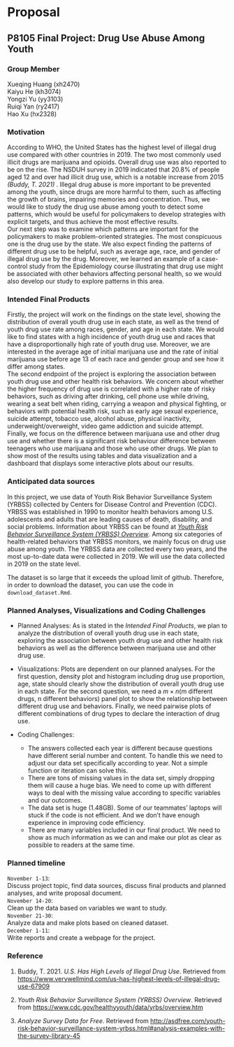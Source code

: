 Proposal
================

## P8105 Final Project: Drug Use Abuse Among Youth

### Group Member

Xueqing Huang (xh2470)  
Kaiyu He (kh3074)  
Yongzi Yu (yy3103)  
Ruiqi Yan (ry2417)  
Hao Xu (hx2328)  

### Motivation

According to WHO, the United States has the highest level of illegal
drug use compared with other countries in 2019. The two most commonly
used illicit drugs are marijuana and opioids. Overall drug use was also
reported to be on the rise. The NSDUH survey in 2019 indicated that
20.8% of people aged 12 and over had illicit drug use, which is a
notable increase from 2015 *(Buddy, T. 2021)* . Illegal drug abuse is
more important to be prevented among the youth, since drugs are more
harmful to them, such as affecting the growth of brains, impairing
memories and concentration. Thus, we would like to study the drug use
abuse among youth to detect some patterns, which would be useful for
policymakers to develop strategies with explicit targets, and thus
achieve the most effective results.  
Our next step was to examine which patterns are important for the
policymakers to make problem-oriented strategies. The most conspicuous
one is the drug use by the state. We also expect finding the patterns of
different drug use to be helpful, such as average age, race, and gender
of illegal drug use by the drug. Moreover, we learned an example of a
case-control study from the Epidemiology course illustrating that drug
use might be associated with other behaviors affecting personal health,
so we would also develop our study to explore patterns in this area.  

### Intended Final Products

Firstly, the project will work on the findings on the state level,
showing the distribution of overall youth drug use in each state, as
well as the trend of youth drug use rate among races, gender, and age in
each state. We would like to find states with a high incidence of youth
drug use and races that have a disproportionally high rate of youth drug
use. Moreover, we are interested in the average age of initial marijuana
use and the rate of initial marijuana use before age 13 of each race and
gender group and see how it differ among states.  
The second endpoint of the project is exploring the association between
youth drug use and other health risk behaviors. We concern about whether
the higher frequency of drug use is correlated with a higher rate of
risky behaviors, such as driving after drinking, cell phone use while
driving, wearing a seat belt when riding, carrying a weapon and physical
fighting, or behaviors with potential health risk, such as early age
sexual experience, suicide attempt, tobacco use, alcohol abuse, physical
inactivity, underweight/overweight, video game addiction and suicide
attempt.  
Finally, we focus on the difference between marijuana use and other drug
use and whether there is a significant risk behaviour difference between
teenagers who use marijuana and those who use other drugs. We plan to
show most of the results using tables and data visualization and a
dashboard that displays some interactive plots about our results.  

### Anticipated data sources

In this project, we use data of Youth Risk Behavior Surveillance System
(YRBSS) collected by Centers for Disease Control and Prevention (CDC).
YRBSS was established in 1990 to monitor health behaviors among U.S.
adolescents and adults that are leading causes of death, disability, and
social problems. Information about YRBSS can be found at [*Youth Risk
Behavior Surveillance System (YRBSS)
Overview*](https://www.cdc.gov/healthyyouth/data/yrbs/overview.htm).
Among six categories of health-related behaviors that YRBSS monitors, we
mainly focus on drug use abuse among youth. The YRBSS data are collected
every two years, and the most up-to-date data were collected in 2019. We
will use the data collected in 2019 on the state level.

The dataset is so large that it exceeds the upload limit of github.
Therefore, in order to download the dataset, you can use the code in
`download_dataset.Rmd`.

### Planned Analyses, Visualizations and Coding Challenges

-   Planned Analyses: As is stated in the *Intended Final Products*, we
    plan to analyze the distribution of overall youth drug use in each
    state, exploring the association between youth drug use and other
    health risk behaviors as well as the difference between marijuana
    use and other drug use.

-   Visualizations: Plots are dependent on our planned analyses. For the
    first question, density plot and histogram including drug use
    proportion, age, state should clearly show the distribution of
    overall youth drug use in each state. For the second question, we
    need a *m* × *n*(m different drugs, n different behaviors) panel
    plot to show the relationship between different drug use and
    behaviors. Finally, we need pairwise plots of different combinations
    of drug types to declare the interaction of drug use.

-   Coding Challenges:

    -   The answers collected each year is different because questions
        have different serial number and content. To handle this we need
        to adjust our data set specifically according to year. Not a
        simple function or iteration can solve this.  
    -   There are tons of missing values in the data set, simply
        dropping them will cause a huge bias. We need to come up with
        different ways to deal with the missing value according to
        specific variables and our outcomes.
    -   The data set is huge (1.48GB). Some of our teammates’ laptops
        will stuck if the code is not efficient. And we don’t have
        enough experience in improving code efficiency.  
    -   There are many variables included in our final product. We need
        to show as much information as we can and make our plot as clear
        as possible to readers at the same time.

### Planned timeline

`November 1-13`:  
Discuss project topic, find data sources, discuss final products and
planned analyses, and write proposal document.  
`November 14-20`:  
Clean up the data based on variables we want to study.  
`November 21-30`:  
Analyze data and make plots based on cleaned dataset.  
`December 1-11`:  
Write reports and create a webpage for the project.

### Reference

1.  Buddy, T. 2021. *U.S. Has High Levels of Illegal Drug Use*.
    Retrieved from
    <https://www.verywellmind.com/us-has-highest-levels-of-illegal-drug-use-67909>

2.  *Youth Risk Behavior Surveillance System (YRBSS) Overview*.
    Retrieved from
    <https://www.cdc.gov/healthyyouth/data/yrbs/overview.htm>

3.  *Analyze Survey Data for Free*. Retrieved from
    <http://asdfree.com/youth-risk-behavior-surveillance-system-yrbss.html#analysis-examples-with-the-survey-library-45>
